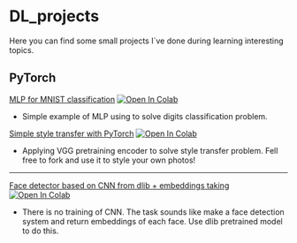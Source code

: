 # DL_projects
Here you can find some small projects I`ve done during learning interesting topics.



## PyTorch

[MLP for MNIST classification](./notebooks/2_2_MNIST_and_MLP_PyTorch.ipynb) [![Open In Colab](https://colab.research.google.com/assets/colab-badge.svg)](https://colab.research.google.com/github/leoromanovich/DL_projects/blob/master/notebooks/2_2_MNIST_and_MLP_PyTorch.ipynb)

- Simple example of MLP using to solve digits classification problem.

[Simple style transfer with PyTorch](./notebooks/Style_transfer.ipynb) [![Open In Colab](https://colab.research.google.com/assets/colab-badge.svg)](https://colab.research.google.com/github/leoromanovich/DL_projects/blob/master/notebooks/Style_transfer.ipynb)
- Applying VGG pretraining encoder to solve style transfer problem. Fell free to fork and use it to style your own photos! 

----

[Face detector based on CNN from dlib + embeddings taking](./notebooks/Face_detecting_and_embeddings_with_dlib.ipynb) [![Open In Colab](https://colab.research.google.com/assets/colab-badge.svg)](https://colab.research.google.com/leoromanovich/DL_projects/blob/master/notebooks/Face_detecting_and_embeddings_with_dlib.ipynb)
- There is no training of CNN. The task sounds like make a face detection system and return embeddings of each face. Use dlib pretrained model to do this. 